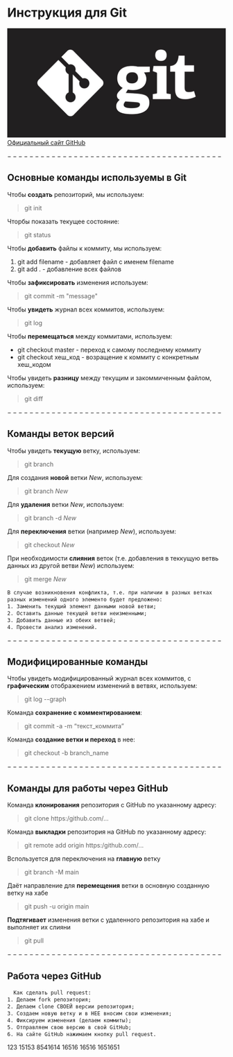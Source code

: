 # Инструкция для Git #
![git](git.jpeg)
[Официальный сайт GitHub](https://github.com/git-guides)  

 $---------------------------------------$
  
## Основные команды используемы в Git ##
Чтобы **создать** репозиторий, мы используем:  
>git init

Чторбы показать текущее состояние:  
>git status  

Чтобы **добавить** файлы к коммиту, мы используем:  
1.  git add filename - добавляет файл с именем filename 
2.  git add . - добавление всех файлов

Чтобы **зафиксировать** изменения используем:  
>git commit -m "message"

Чтобы **увидеть** журнал всех коммитов,
используем:  
> git log

Чтобы **перемещаться** между коммитами,
используем:
*  git checkout master - переход к самому последнему коммиту
*  git checkout хеш_код - возращение к коммиту с конкретным хеш_кодом

Чтобы увидеть **разницу** между текущим и
закоммиченным файлом, используем:
> git diff  

 $---------------------------------------$
## Команды веток версий ##

Чтобы увидеть **текущую** ветку,
используем:  
> git branch  

Для создания **новой** ветки *New*,
используем:  
> git branch *New*  

Для **удаления** ветки *New*,
используем:  
> git branch -d *New* 

Для **переключения** ветки (например *New*),
используем:  
> git checkout *New*  

При необходимости **слияния** веток (т.е. добавления в теккущую ветвь данных из другой ветви *New*) используем:  
> git merge *New*  

    В случае возникновения конфликта, т.е. при наличии в разных ветках разных изменений одного элементо будет предложено:  
    1. Заменить текущий элемент данными новой ветви;
    2. Оставить данные текущей ветви неизменными;
    3. Добавить данные из обеих ветвей;
    4. Провести анализ изменений.  

 $---------------------------------------$

 ## Модифицированные команды ##

Чтобы увидеть модифицированный журнал всех коммитов, с **графическим** отображением изменений в ветвях, используем:  
> git log --graph

Команда **сохранение с комментированием**:
> git commit -a -m “текст_коммита”

Команда **создание ветки и переход** в нее:
> git checkout -b branch_name

 $---------------------------------------$

 ## Команды для работы через GitHub ##

 Команда **клонирования** репозитория с GitHub по указанному адресу:
> git clone https:/github.com/...

 Команда **выкладки** репозитория на GitHub по указанному адресу:
> git remote add origin https:/github.com/...

Bспользуется для переключения на **главную** ветку 
> git branch -M main

Даёт направление для **перемещения** ветки в основную созданную ветку на хабе
> git push -u origin main

**Подтягивает** изменения ветки с удаленного репозитория на хабе и выполняет их слияни
> git pull

$---------------------------------------$

 ## Работа через GitHub ##
 
      Как сделать pull request:
    1. Делаем fork репозитория;
    2. Делаем clone СВОЕЙ версии репозитория;
    3. Создаем новую ветку и в НЕЕ вносим свои изменения;
    4. Фиксируем изменения (делаем коммиты);
    5. Отправляем свою версию в свой GitHub;
    6. На сайте GitHub нажимаем кнопку pull request.

123
15153
8541614
16516
16516
1651651
